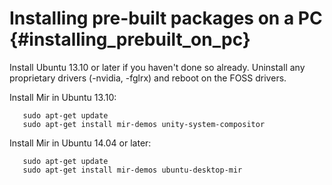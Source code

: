 Installing pre-built packages on a PC {#installing_prebuilt_on_pc}
=====================================

Install Ubuntu 13.10 or later if you haven't done so already.  Uninstall any
proprietary drivers (-nvidia, -fglrx) and reboot on the FOSS drivers.

Install Mir in Ubuntu 13.10:

       sudo apt-get update
       sudo apt-get install mir-demos unity-system-compositor

Install Mir in Ubuntu 14.04 or later:

       sudo apt-get update
       sudo apt-get install mir-demos ubuntu-desktop-mir

